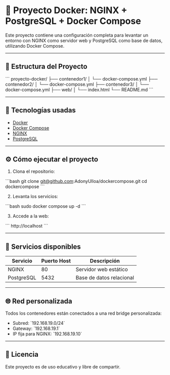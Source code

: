 # 🚀 Proyecto Docker: NGINX + PostgreSQL + Docker Compose

Este proyecto contiene una configuración completa para levantar un entorno con NGINX como servidor web y PostgreSQL como base de datos, utilizando Docker Compose.

---

## 📁 Estructura del Proyecto

\`\`\`
proyecto-docker/
├── contenedor1/
│   └── docker-compose.yml
├── contenedor2/
│   └── docker-compose.yml
├── contenedor3/
│   └── docker-compose.yml
├── web/
│   └── index.html
└── README.md
\`\`\`

---

## 🧱 Tecnologías usadas

- [Docker](https://www.docker.com/)
- [Docker Compose](https://docs.docker.com/compose/)
- [NGINX](https://www.nginx.com/)
- [PostgreSQL](https://www.postgresql.org/)

---

## ⚙️ Cómo ejecutar el proyecto

1. Clona el repositorio:

\`\`\`bash
git clone git@github.com:AdonyUlloa/dockercompose.git
cd dockercompose
\`\`\`

2. Levanta los servicios:

\`\`\`bash
sudo docker compose up -d
\`\`\`

3. Accede a la web:

\`\`\`
http://localhost
\`\`\`

---

## 🧪 Servicios disponibles

| Servicio   | Puerto Host | Descripción                   |
|------------|-------------|-------------------------------|
| NGINX      | 80          | Servidor web estático         |
| PostgreSQL | 5432        | Base de datos relacional      |

---

## 🌐 Red personalizada

Todos los contenedores están conectados a una red bridge personalizada:

- Subred: \`192.168.19.0/24\`
- Gateway: \`192.168.19.1\`
- IP fija para NGINX: \`192.168.19.10\`

---

## 📄 Licencia

Este proyecto es de uso educativo y libre de compartir.
